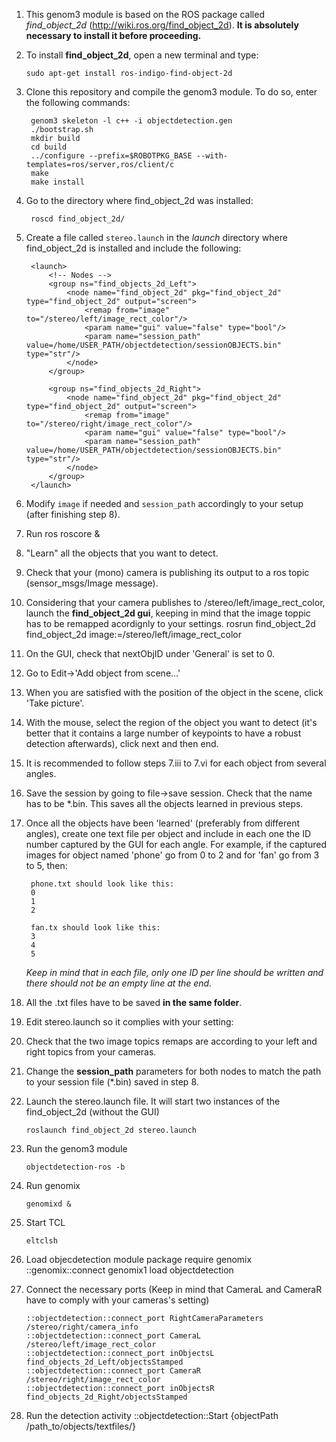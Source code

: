 1. This genom3 module is based on the ROS package called *find_object_2d* (http://wiki.ros.org/find_object_2d). **It is absolutely necessary to install it before proceeding.** 

  1. To install **find_object_2d**, open a new terminal and type: 

        ```
        sudo apt-get install ros-indigo-find-object-2d
        ```

2. Clone this repository and compile the genom3 module. To do so, enter the following commands:

        genom3 skeleton -l c++ -i objectdetection.gen
        ./bootstrap.sh
        mkdir build
        cd build
        ../configure --prefix=$ROBOTPKG_BASE --with-templates=ros/server,ros/client/c
        make
        make install

3. Go to the directory where find_object_2d was installed:

        roscd find_object_2d/

4. Create a file called `stereo.launch` in the *launch* directory where find_object_2d is installed and include the following:

        <launch>
        	<!-- Nodes -->
            <group ns="find_objects_2d_Left">
        	    <node name="find_object_2d" pkg="find_object_2d" type="find_object_2d" output="screen">
        		    <remap from="image" to="/stereo/left/image_rect_color"/>
        		    <param name="gui" value="false" type="bool"/>
        		    <param name="session_path" value=/home/USER_PATH/objectdetection/sessionOBJECTS.bin" type="str"/>
        	    </node>
            </group>
        
            <group ns="find_objects_2d_Right">
        	    <node name="find_object_2d" pkg="find_object_2d" type="find_object_2d" output="screen">
        		    <remap from="image" to="/stereo/right/image_rect_color"/>
        		    <param name="gui" value="false" type="bool"/>
        		    <param name="session_path" value=/home/USER_PATH/objectdetection/sessionOBJECTS.bin" type="str"/>
        	    </node>
            </group>
        </launch>

5. Modify `image` if needed and `session_path` accordingly to your setup (after finishing step 8).

6. Run ros
        roscore &

7. "Learn" all the objects that you want to detect.
  1. Check that your (mono) camera is publishing its output to a ros topic (sensor_msgs/Image message).
  2. Considering that your camera publishes to /stereo/left/image_rect_color, launch the **find_object_2d gui**, keeping in mind that the image toppic has to be remapped acordignly to your settings.
        rosrun find_object_2d find_object_2d image:=/stereo/left/image_rect_color
   3. On the GUI, check that nextObjID under 'General' is set to 0.
   4. Go to  Edit->'Add object from scene...'
   5. When you are satisfied with the position of the object in the scene, click 'Take picture'.
   6. With the mouse, select the region of the object you want to detect (it's better that it contains a large number of keypoints to have a robust detection afterwards), click next and then end.
   7. It is recommended to follow steps 7.iii to 7.vi for each object from several angles.

8. Save the session by going to file->save session. Check that the name has to be *.bin. This saves all the objects learned in previous steps.

9. Once all the objects have been 'learned' (preferably from different angles), create one text file per object and include in each one the ID number captured by the GUI for each angle. For example, if the captured images for object named 'phone' go from 0 to 2 and for 'fan' go from 3 to 5, then:

        phone.txt should look like this:
        0
        1
        2
        
        fan.tx should look like this:
        3
        4
        5

    *Keep in mind that in each file, only one ID per line should be written and there should not be an empty line at the end.*

10. All the .txt files have to be saved **in the same folder**.

11. Edit stereo.launch so it complies with your setting:
  1. Check that the two image topics remaps are according to your left and right topics from your cameras.
  2. Change the **session_path** parameters for both nodes to match the path to your session file (*.bin) saved in step 8.

12. Launch the stereo.launch file. It will start two instances of the find_object_2d (without the GUI)

        roslaunch find_object_2d stereo.launch 

13. Run the genom3 module

        objectdetection-ros -b

14. Run genomix

        genomixd &

15. Start TCL

        eltclsh

14. Load objecdetection module
        package require genomix
        ::genomix::connect
        genomix1 load objectdetection

15. Connect the necessary ports (Keep in mind that CameraL and CameraR have to comply with your cameras's setting)

        ::objectdetection::connect_port RightCameraParameters /stereo/right/camera_info
        ::objectdetection::connect_port CameraL /stereo/left/image_rect_color
        ::objectdetection::connect_port inObjectsL find_objects_2d_Left/objectsStamped
        ::objectdetection::connect_port CameraR /stereo/right/image_rect_color
        ::objectdetection::connect_port inObjectsR find_objects_2d_Right/objectsStamped

16. Run the detection activity
        ::objectdetection::Start {objectPath /path_to/objects/textfiles/}
